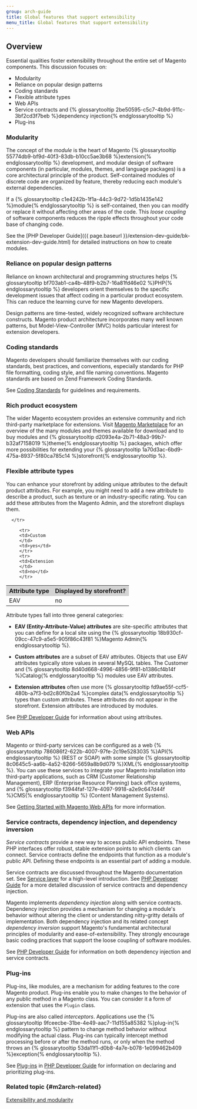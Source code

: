 ```yaml
---
group: arch-guide
title: Global features that support extensibility
menu_title: Global features that support extensibility
---
```


## Overview

Essential qualities foster extensibility throughout the entire set of Magento components. This discussion focuses on:

* Modularity
* Reliance on popular design patterns
* Coding standards
* Flexible attribute types
* Web APIs
* Service contracts and {% glossarytooltip 2be50595-c5c7-4b9d-911c-3bf2cd3f7beb %}dependency injection{% endglossarytooltip %}
* Plug-ins

### Modularity

The concept of the *module* is the heart of Magento {% glossarytooltip 55774db9-bf9d-40f3-83db-b10cc5ae3b68 %}extension{% endglossarytooltip %} development, and modular design of software components (in particular, modules, themes, and language packages) is a core architectural principle of the product. Self-contained modules of discrete code are organized by feature, thereby reducing each module's external dependencies.

If a {% glossarytooltip c1e4242b-1f1a-44c3-9d72-1d5b1435e142 %}module{% endglossarytooltip %} is self-contained, then you can modify or replace it without affecting other areas of the code. This *loose coupling* of software components reduces the ripple effects throughout your code base of changing code.

 See the [PHP Developer Guide]({{ page.baseurl }}/extension-dev-guide/bk-extension-dev-guide.html) for detailed instructions on how to create modules.

### Reliance on popular design patterns

Reliance on known architectural and programming structures helps {% glossarytooltip bf703ab1-ca4b-48f9-b2b7-16a81fd46e02 %}PHP{% endglossarytooltip %} developers orient themselves to the specific development issues that affect coding in a particular product ecosystem. This can reduce the learning curve for new Magento developers.

Design patterns are time-tested, widely recognized software architecture constructs. Magento product architecture incorporates many well known patterns, but Model-View-Controller (MVC) holds particular interest for extension developers.

### Coding standards

Magento developers should familiarize themselves with our coding standards, best practices, and conventions, especially standards for PHP file formatting, coding style, and file naming conventions. Magento standards are based on Zend Framework Coding Standards.

See [Coding Standards]({{page.baseurl}}/coding-standards/bk-coding-standards.html) for guidelines and requirements.

### Rich product ecosystem

The wider Magento ecosystem provides an extensive community and rich third-party marketplace for extensions. Visit [Magento Marketplace](https://marketplace.magento.com/) for an overview of the many modules and themes available for download and to buy modules and {% glossarytooltip d2093e4a-2b71-48a3-99b7-b32af7158019 %}theme{% endglossarytooltip %} packages, which offer more possibilities for extending your {% glossarytooltip 1a70d3ac-6bd9-475a-8937-5f80ca785c14 %}storefront{% endglossarytooltip %}.

### Flexible attribute types

You can enhance your storefront by adding unique attributes to the default product attributes. For example, you might need to add a new attribute to describe a product, such as texture or an industry-specific rating. You can add these attributes from the Magento Admin, and the storefront  displays them.

<table>
   <tbody>
      <tr style="background-color: lightgray">
         <th>Attribute type</th>
         <th>Displayed by storefront?</th>

      </tr>
<tr>
         <td>EAV
         </td>
         <td>no</td>
         </tr>

         <tr>
         <td>Custom
         </td>
         <td>yes</td>
         </tr>
         <tr>
         <td>Extension
         </td>
         <td>no</td>
         </tr>


</tbody>
</table>

Attribute types fall into three general categories:

* <b>EAV (Entity-Attribute-Value) attributes</b> are site-specific attributes that you can define for a local site using the {% glossarytooltip 18b930cf-09cc-47c9-a5e5-905f86c43f81 %}Magento Admin{% endglossarytooltip %}.

* **Custom attributes** are a subset of EAV attributes. Objects that use EAV attributes typically store values in several MySQL tables. The Customer and {% glossarytooltip 8d40d668-4996-4856-9f81-b1386cf4b14f %}Catalog{% endglossarytooltip %} modules use EAV attributes.

* **Extension attributes** often use more {% glossarytooltip fd9ae55f-ccf5-480b-a7f3-bd2c80f0b2a4 %}complex data{% endglossarytooltip %} types than custom attributes. These attributes do not appear in the storefront. Extension attributes are introduced by modules.

See [PHP Developer Guide]({{page.baseurl}}/extension-dev-guide/bk-extension-dev-guide.html) for information about using attributes.

### Web APIs

Magento or third-party services can be configured as a web {% glossarytooltip 786086f2-622b-4007-97fe-2c19e5283035 %}API{% endglossarytooltip %} (REST or SOAP) with some simple {% glossarytooltip 8c0645c5-aa6b-4a52-8266-5659a8b9d079 %}XML{% endglossarytooltip %}. You can use these services to integrate your Magento installation into third-party applications, such as CRM (Customer Relationship Management), ERP (Enterprise Resource Planning) back office systems, and {% glossarytooltip f3944faf-127e-4097-9918-a2e9c647d44f %}CMS{% endglossarytooltip %} (Content Management Systems).

See [Getting Started with Magento Web APIs]({{page.baseurl}}/get-started/bk-get-started-api.html) for more information.

### Service contracts, dependency injection, and dependency inversion

*Service contracts* provide a new way to access public API endpoints. These PHP interfaces offer robust, stable extension points to which clients can connect.  Service contracts define the endpoints that function as a module's public API. Defining these endpoints is an essential part of adding a module.

Service contracts are discussed throughout the Magento documentation set. See [Service layer]({{page.baseurl}}/architecture/archi_perspectives/service_layer.html) for a high-level introduction. See [PHP Developer Guide]({{page.baseurl}}/extension-dev-guide/bk-extension-dev-guide.html) for a more detailed discussion of service contracts and dependency injection.

Magento implements *dependency injection* along with service contracts. Dependency injection provides a mechanism for changing a module's behavior without altering the client or understanding nitty-gritty details of implementation. Both dependency injection and its related concept *dependency inversion* support Magento's fundamental architectural principles of modularity and ease-of-extensibility. They strongly encourage basic coding practices that support the loose coupling of software modules.

See [PHP Developer Guide]({{page.baseurl}}/extension-dev-guide/bk-extension-dev-guide.html) for information on both dependency injection and service contracts.

### Plug-ins

Plug-ins, like modules, are a mechanism for adding features to the core Magento product. Plug-ins enable you to make changes to the behavior of any public method in a Magento class. You can consider it a form of extension that uses the `Plugin` class.

Plug-ins are also called *interceptors*. Applications use the {% glossarytooltip 9fceecbe-31be-4e49-aac7-11d155a85382 %}plug-in{% endglossarytooltip %} pattern to change method behavior without modifying the actual class. Plug-ins can typically intercept method processing before or after the method runs, or only when the method throws an {% glossarytooltip 53da11f1-d0b8-4a7e-b078-1e099462b409 %}exception{% endglossarytooltip %}.

See [Plug-ins]({{page.baseurl}}/extension-dev-guide/plugins.html) in [PHP Developer Guide]({{page.baseurl}}/extension-dev-guide/bk-extension-dev-guide.html) for information on declaring and prioritizing plug-ins.

### Related topic {#m2arch-related}

[Extensibility and modularity]({{page.baseurl}}/architecture/extensibility.html)

